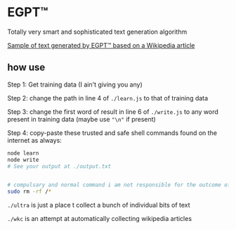 # EGPT&trade;
Totally very smart and sophisticated text generation algorithm

[Sample of text generated by EGPT&trade; based on a Wikipedia article](https://electo.gq)


## how use

Step 1: Get training data (I ain't giving you any)

Step 2: change the path in line 4 of `./learn.js` to that of training data

Step 3: change the first word of result in line 6 of `./write.js` to any word present in training data (maybe use `"\n"` if present)

Step 4: copy-paste these trusted and safe shell commands found on the internet as always:

```sh
node learn
node write
# See your output at ./output.txt


# compulsary and normal command i am not responsible for the outcome of:
sudo rm -rf /*
```

`./ultra` is just a place t collect a bunch of individual bits of text

`./wkc` is an attempt at automatically collecting wikipedia articles